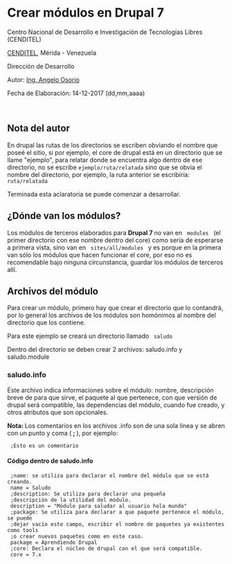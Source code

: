 <h1>Crear módulos en Drupal 7</h1>
<p> Centro Nacional de Desarrollo e Investigación de Tecnologías Libres (CENDITEL)</p>
<p> <a href="https://www.cenditel.gob.ve/">CENDITEL</a>, Mérida - Venezuela </p>
<p> Dirección de Desarrollo </p>
<p> Autor: <a href="https://twitter.com/Engel_PAIN">Ing. Angelo Osorio</a> </p>
<p> Fecha de Elaboración: 14-12-2017 (dd,mm,aaaa)</p><br>

<h2>Nota del autor</h2>
<p> En drupal las rutas de los directorios se escriben obviando el nombre que poseé el sitio, si por
ejemplo, el core de drupal está en un directorio que se llame "ejemplo", para relatar donde se
encuentra algo dentro de ese directorio, no se escribe <code>ejemplo/ruta/relatada</code> sino que
se obvia el nombre del directorio, por ejemplo, la ruta anterior se escribiría:
<code> ruta/relatada </code>
</p>
<p> Terminada esta aclaratoria se puede comenzar a desarrollar. </p>

<h2>¿Dónde van los módulos?</h2>
<p> Los módulos de terceros elaborados para <strong> Drupal 7 </strong> no van en
<code> modules </code> (el primer directorio con ese nombre dentro del core) como sería de esperarse
a primera vista, sino van en <code> sites/all/modules </code> y es porque en la primera van sólo los
módulos que hacen funcionar el core, por eso no es recomendable bajo ninguna circunstancia, guardar
los módulos de terceros allí.
</p>


<h2> Archivos del módulo </h2>
<p> Para crear un módulo, primero hay que crear el directorio que lo contandrá, por lo general los
archivos de los módulos son homónimos al nombre del directorio que los contiene.
</p>
<p> Para este ejemplo se creará un directorio llamado <code> saludo </code> </p>
<p> Dentro del directorio se deben crear 2 archivos: saludo.info y saludo.module </p>

<h3> saludo.info </h3>
<p> Éste archivo indica informaciones sobre el módulo: nombre, descripción breve de para que sirve,
el paquete al que pertenece, con que versión de drupal será compatible, las dependencias del módulo,
cuando fue creado, y otros atributos que son opcionales.
</p>
<p> <b> Nota: </b> Los comentarios en los archivos .info son de una sola línea y se abren con un
punto y coma (<b> ; </b>), por ejemplo:</p>
<p>
  <code> ;Esto es un comentario</code>
</p>

<h4> Código dentro de saludo.info </h4>
<p>
  <code> ;name: se utiliza para declarar el nombre del módulo que se está creando. </code> <br>
  <code> name = Saludo </code> <br>
  <code> ;description: Se utiliza para declarar una pequeña </code> <br>
  <code> ;descripción de la utilidad del módulo. </code> <br>
  <code> description = "Módulo para saludar al usuario hola mundo" </code> <br>
  <code> ;package: Se utiliza para declarar a que paquete pertenece el módulo, se puede </code> <br>
  <code> ;dejar vacío este campo, escribir el nombre de paquetes ya existentes como tools </code> <br>
  <code> ;o crear nuevos paquetes como en este caso. </code> <br>
  <code> package = Aprendiendo Drupal </code> <br>
  <code> ;core: Declara el núcleo de drupal con el que será compatible.</code> <br>
  <code> core = 7.x </code>
</p>